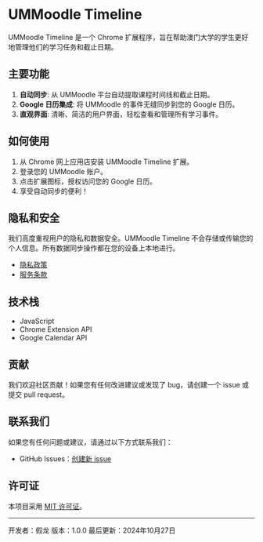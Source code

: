 # UMMoodle Timeline

UMMoodle Timeline 是一个 Chrome 扩展程序，旨在帮助澳门大学的学生更好地管理他们的学习任务和截止日期。

## 主要功能

1. **自动同步**: 从 UMMoodle 平台自动提取课程时间线和截止日期。
2. **Google 日历集成**: 将 UMMoodle 的事件无缝同步到您的 Google 日历。
3. **直观界面**: 清晰、简洁的用户界面，轻松查看和管理所有学习事件。

## 如何使用

1. 从 Chrome 网上应用店安装 UMMoodle Timeline 扩展。
2. 登录您的 UMMoodle 账户。
3. 点击扩展图标，授权访问您的 Google 日历。
4. 享受自动同步的便利！

## 隐私和安全

我们高度重视用户的隐私和数据安全。UMMoodle Timeline 不会存储或传输您的个人信息。所有数据同步操作都在您的设备上本地进行。

- [隐私政策](https://jinlong0314.github.io/ummoodle-timeline/privacy-policy.html)
- [服务条款](https://jinlong0314.github.io/ummoodle-timeline/terms-of-service.html)

## 技术栈

- JavaScript
- Chrome Extension API
- Google Calendar API

## 贡献

我们欢迎社区贡献！如果您有任何改进建议或发现了 bug，请创建一个 issue 或提交 pull request。

## 联系我们

如果您有任何问题或建议，请通过以下方式联系我们：

- GitHub Issues：[创建新 issue](https://github.com/JinLong0314/ummoodle-timeline/issues)

## 许可证

本项目采用 [MIT 许可证](LICENSE)。

---

开发者：假龙
版本：1.0.0
最后更新：2024年10月27日